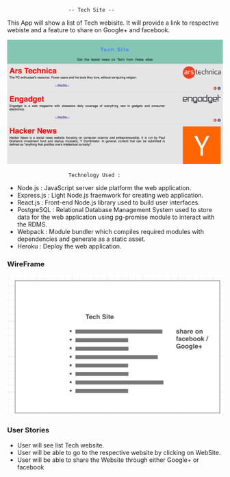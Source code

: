                         -- Tech Site --

This App will show a list of Tech webisite. It will provide a link 
to respective webiste and a feature to share on Google+ and facebook.

![App ScreenShot](./src/components/Images/AppScreenShot.png?raw=true "Tech Site")

                        Technology Used :
- Node.js : JavaScript server side platform the web application.
- Express.js : Light Node.js fraemwork for creating web application.
- React.js : Front-end Node.js library used to build user interfaces.
- PostgreSQL : Relational Database Management System used to store data for the web application
  using pg-promise module to interact with the RDMS.
- Webpack : Module bundler which compiles required modules with dependencies and generate as a 
  static asset.
- Heroku : Deploy the web application.  

###  WireFrame
![Wire Frame](./src/components/Images/WireFrame.png?raw=true "Wire Frame")
### User Stories
- User will see list Tech website.
- User will be able to go to the respective website by clicking on WebSite.
- User will be able to share the Website through either Google+ or facebook
